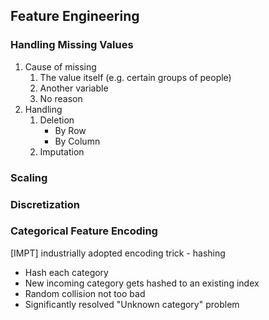 ## Feature Engineering

### Handling Missing Values

1. Cause of missing
   1. The value itself (e.g. certain groups of people)
   2. Another variable
   3. No reason
2. Handling
   1. Deletion
      - By Row
      - By Column
   2. Imputation

### Scaling

### Discretization

### Categorical Feature Encoding

[IMPT] industrially adopted encoding trick - hashing

- Hash each category
- New incoming category gets hashed to an existing index
- Random collision not too bad
- Significantly resolved "Unknown category" problem
